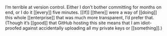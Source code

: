 I’m terrible at version control. Either I don’t bother committing for months on end, or I do it [[every]] five minutes. [[If]] [[there]] were a way of [[doing]] this whole [[enterprise]] that was much more transparent, I’d prefer that. (Though it’s [[good]] that GitHub hosting this site means that I am idiot-proofed against accidentally uploading all my private keys or [[something]].)